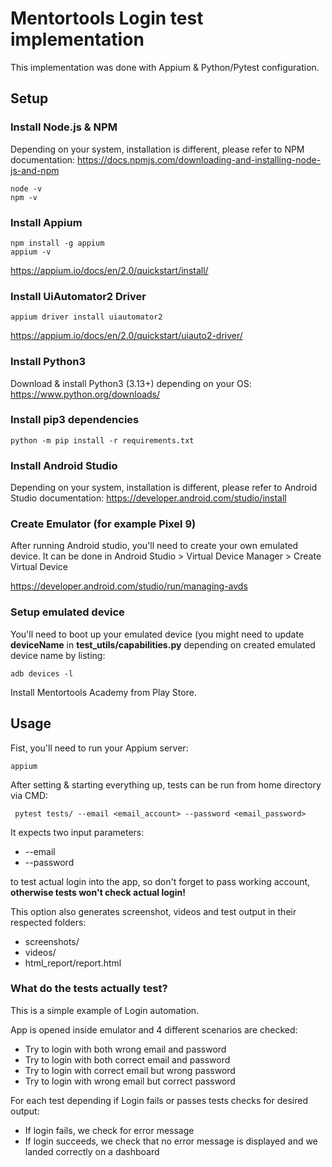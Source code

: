 # Mentortools Login test implementation

This implementation was done with Appium & Python/Pytest configuration.

## Setup

### Install Node.js & NPM
Depending on your system, installation is different, please refer to NPM documentation:
https://docs.npmjs.com/downloading-and-installing-node-js-and-npm

```
node -v
npm -v
```

### Install Appium
```
npm install -g appium
appium -v
```

https://appium.io/docs/en/2.0/quickstart/install/

### Install UiAutomator2 Driver
```
appium driver install uiautomator2
```
https://appium.io/docs/en/2.0/quickstart/uiauto2-driver/

### Install Python3
Download & install Python3 (3.13+) depending on your OS:
https://www.python.org/downloads/

### Install pip3 dependencies
```
python -m pip install -r requirements.txt
```

### Install Android Studio
Depending on your system, installation is different, please refer to Android Studio documentation:
https://developer.android.com/studio/install

### Create Emulator (for example Pixel 9)
After running Android studio, you'll need to create your own emulated device.
It can be done in Android Studio > Virtual Device Manager > Create Virtual Device

https://developer.android.com/studio/run/managing-avds

### Setup emulated device
You'll need to boot up your emulated device (you might need to update **deviceName** in **test_utils/capabilities.py** depending on created emulated device name by listing:
```
adb devices -l
```

Install Mentortools Academy from Play Store.

## Usage
Fist, you'll need to run your Appium server:
```
appium
```

After setting & starting everything up, tests can be run from home directory via CMD:
```
 pytest tests/ --email <email_account> --password <email_password>
```

It expects two input parameters:
 -  --email
 -  --password

to test actual login into the app, so don't forget to pass working account, **otherwise tests won't check actual login!**

This option also generates screenshot, videos and test output in their respected folders:
- screenshots/
- videos/
- html_report/report.html

### What do the tests actually test?
This is a simple example of Login automation.

App is opened inside emulator and 4 different scenarios are checked:
- Try to login with both wrong email and password
- Try to login with both correct email and password
- Try to login with correct email but wrong password
- Try to login with wrong email but correct password

For each test depending if Login fails or passes tests checks for desired output:
- If login fails, we check for error message
- If login succeeds, we check that no error message is displayed and we landed correctly on a dashboard